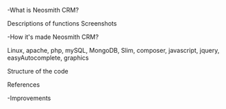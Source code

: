 -What is Neosmith CRM?

Descriptions of functions
Screenshots

-How it's made Neosmith CRM?

Linux, apache, php, mySQL, MongoDB, Slim, composer, javascript, jquery, easyAutocomplete, graphics

Structure of the code

References



-Improvements